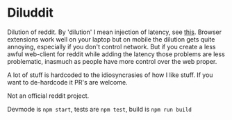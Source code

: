 # Diluddit

Dilution of reddit. By 'dilution' I mean injection of latency, see [this](https://howonlee.github.io/2020/02/12/I-20Add-2020-20Seconds-20of-20Latency-20to-20Every-20Website-20I-20Visit.html). Browser extensions work well on your laptop but on mobile the dilution gets quite annoying, especially if you don't control network. But if you create a less awful web-client for reddit while adding the latency those problems are less problematic, inasmuch as people have more control over the web proper.

A lot of stuff is hardcoded to the idiosyncrasies of how I like stuff. If you want to de-hardcode it PR's are welcome.

Not an official reddit project.

Devmode is `npm start`, tests are `npm test`, build is `npm run build`
